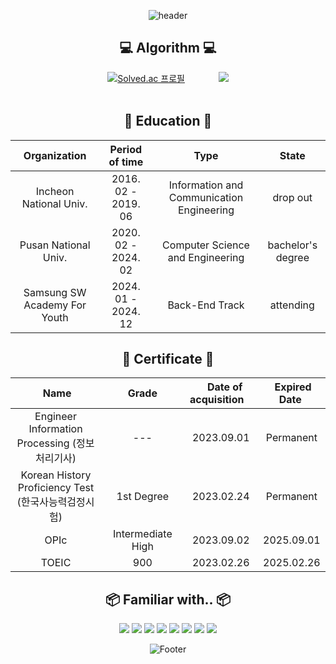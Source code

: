 <!--
**newbieman123/newbieman123** is a ✨ _special_ ✨ repository because its `README.md` (this file) appears on your GitHub profile.
Here are some ideas to get you started:
- 🔭 I’m currently working on ...
- 🌱 I’m currently learning ...
- 👯 I’m looking to collaborate on ...
- 🤔 I’m looking for help with ...
- 💬 Ask me about ...
- 📫 How to reach me: ...
- 😄 Pronouns: ...
- ⚡ Fun fact: ...
-->

<div align="center">
 

![header](https://capsule-render.vercel.app/api?type=waving&color=75BDE0&height=200&section=header&text=My%20Profile&fontSize=90&fontColor=FFFFFF)

## 💻 Algorithm 💻

[![Solved.ac
프로필](http://mazassumnida.wtf/api/v2/generate_badge?boj=dbdbais)](https://solved.ac/dbdbais)     
<img src="http://mazandi.herokuapp.com/api?handle=dbdbais&theme=cold"/>  
<br>

## 📖 Education 📖
|Organization|Period of time|Type|State|
|:---:|:---:|:---:|:---:|
|Incheon National Univ.|2016. 02 - 2019. 06|Information and Communication Engineering|drop out|
|Pusan National Univ.|2020. 02 - 2024. 02|Computer Science and Engineering|bachelor's degree|
|Samsung SW Academy For Youth|2024. 01 - 2024. 12 |Back-End Track|attending|

## 📄 Certificate 📄
|&nbsp;&nbsp;&nbsp;&nbsp;&nbsp;&nbsp;&nbsp;&nbsp;&nbsp;Name&nbsp;&nbsp;&nbsp;&nbsp;&nbsp;&nbsp;&nbsp;&nbsp;|&nbsp;&nbsp;&nbsp;&nbsp;&nbsp;&nbsp;&nbsp;&nbsp;Grade&nbsp;&nbsp;&nbsp;&nbsp;&nbsp;&nbsp;&nbsp;&nbsp;|&nbsp;&nbsp;&nbsp;Date of acquisition&nbsp;&nbsp;&nbsp;|&nbsp;Expired Date&nbsp;|
|:---:|:---:|:---:|:---:|
|Engineer Information Processing (정보처리기사)|---|2023.09.01|Permanent|
|Korean History Proficiency Test (한국사능력검정시험)|1st Degree|2023.02.24|Permanent|
|OPIc|Intermediate High|2023.09.02|2025.09.01|
|TOEIC|900|2023.02.26|2025.02.26|


<!--
|Organization|Date||
|:---:|:---:|:---:|
|Incheon National Univ.|2016. 02 ~ 2018. 12|Information and Communication engineering|
|Pusan National Univ.|2020. 02 ~ 2024. 02|Computer Science and Engineering|
-->
## 📦 Familiar with.. 📦
 <img src="https://img.shields.io/badge/c++-00599C?style=for-the-badge&logo=c%2B%2B&logoColor=white">
  <img src="https://img.shields.io/badge/python-3776AB?style=for-the-badge&logo=python&logoColor=white">
    <img src="https://img.shields.io/badge/java-007396?style=for-the-badge&logo=java&logoColor=white"> 
    <img src="https://img.shields.io/badge/linux-FCC624?style=for-the-badge&logo=linux&logoColor=black"> 
  <img src="https://img.shields.io/badge/html5-E34F26?style=for-the-badge&logo=html5&logoColor=white"> 
  <img src="https://img.shields.io/badge/css-1572B6?style=for-the-badge&logo=css3&logoColor=white"> 
  <img src="https://img.shields.io/badge/javascript-F7DF1E?style=for-the-badge&logo=javascript&logoColor=black"> 
 <img src="https://img.shields.io/badge/mysql-4479A1?style=for-the-badge&logo=mysql&logoColor=white">
 
 ![Footer](https://capsule-render.vercel.app/api?type=waving&color=75BDE0&height=200&section=footer)
 
 </div>
